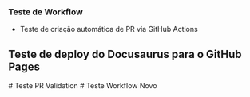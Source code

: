 ### Teste de Workflow
- Teste de criação automática de PR via GitHub Actions

## Teste de deploy do Docusaurus para o GitHub Pages
#   T e s t e   P R   V a l i d a t i o n  
 #   T e s t e   W o r k f l o w   N o v o  
 